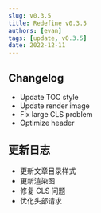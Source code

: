 ```yaml
---
slug: v0.3.5
title: Redefine v0.3.5
authors: [evan]
tags: [update, v0.3.5]
date: 2022-12-11
---
```

## Changelog

- Update TOC style
- Update render image
- Fix large CLS problem
- Optimize header

## 更新日志
- 更新文章目录样式
- 更新渲染图
- 修复 CLS 问题
- 优化头部请求
